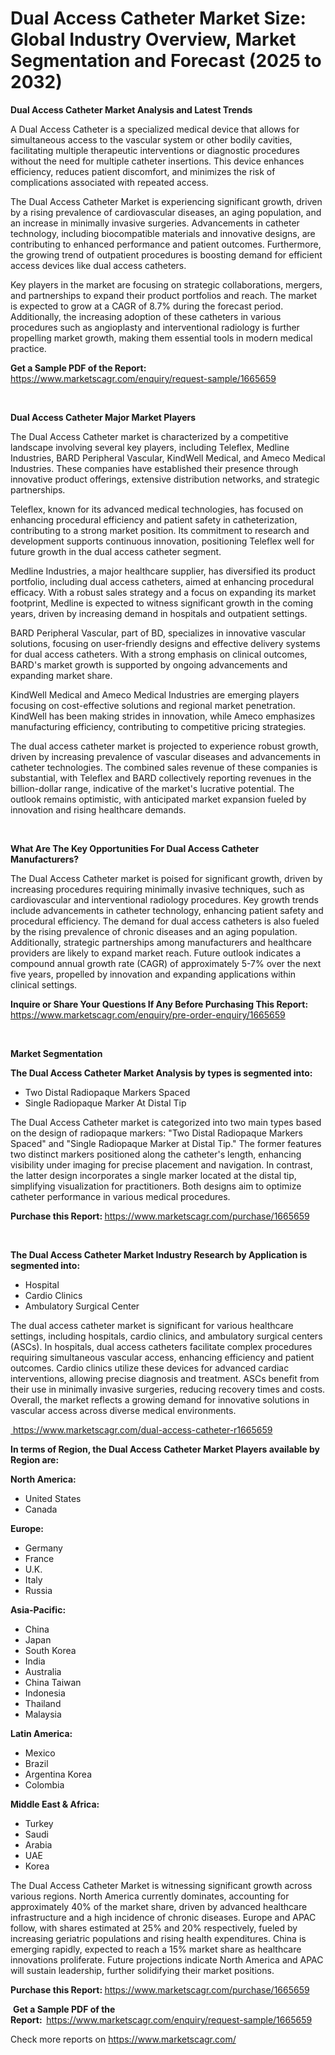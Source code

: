 <p><h1>Dual Access Catheter Market Size: Global Industry Overview, Market Segmentation and Forecast (2025 to 2032)</h1></p><p><strong>Dual Access Catheter Market Analysis and Latest Trends</strong></p>
<p><p>A Dual Access Catheter is a specialized medical device that allows for simultaneous access to the vascular system or other bodily cavities, facilitating multiple therapeutic interventions or diagnostic procedures without the need for multiple catheter insertions. This device enhances efficiency, reduces patient discomfort, and minimizes the risk of complications associated with repeated access.</p><p>The Dual Access Catheter Market is experiencing significant growth, driven by a rising prevalence of cardiovascular diseases, an aging population, and an increase in minimally invasive surgeries. Advancements in catheter technology, including biocompatible materials and innovative designs, are contributing to enhanced performance and patient outcomes. Furthermore, the growing trend of outpatient procedures is boosting demand for efficient access devices like dual access catheters.</p><p>Key players in the market are focusing on strategic collaborations, mergers, and partnerships to expand their product portfolios and reach. The market is expected to grow at a CAGR of 8.7% during the forecast period. Additionally, the increasing adoption of these catheters in various procedures such as angioplasty and interventional radiology is further propelling market growth, making them essential tools in modern medical practice.</p></p>
<p><strong>Get a Sample PDF of the Report:&nbsp;</strong> <a href="https://www.marketscagr.com/enquiry/request-sample/1665659?utm_campaign=3104&utm_medium=2&utm_source=Github&utm_content=ia&utm_term=04032025&utm_id=dual-access-catheter">https://www.marketscagr.com/enquiry/request-sample/1665659</a></p>
<p>&nbsp;</p>
<p><strong>Dual Access Catheter Major Market Players</strong></p>
<p><p>The Dual Access Catheter market is characterized by a competitive landscape involving several key players, including Teleflex, Medline Industries, BARD Peripheral Vascular, KindWell Medical, and Ameco Medical Industries. These companies have established their presence through innovative product offerings, extensive distribution networks, and strategic partnerships.</p><p>Teleflex, known for its advanced medical technologies, has focused on enhancing procedural efficiency and patient safety in catheterization, contributing to a strong market position. Its commitment to research and development supports continuous innovation, positioning Teleflex well for future growth in the dual access catheter segment. </p><p>Medline Industries, a major healthcare supplier, has diversified its product portfolio, including dual access catheters, aimed at enhancing procedural efficacy. With a robust sales strategy and a focus on expanding its market footprint, Medline is expected to witness significant growth in the coming years, driven by increasing demand in hospitals and outpatient settings.</p><p>BARD Peripheral Vascular, part of BD, specializes in innovative vascular solutions, focusing on user-friendly designs and effective delivery systems for dual access catheters. With a strong emphasis on clinical outcomes, BARD's market growth is supported by ongoing advancements and expanding market share. </p><p>KindWell Medical and Ameco Medical Industries are emerging players focusing on cost-effective solutions and regional market penetration. KindWell has been making strides in innovation, while Ameco emphasizes manufacturing efficiency, contributing to competitive pricing strategies.</p><p>The dual access catheter market is projected to experience robust growth, driven by increasing prevalence of vascular diseases and advancements in catheter technologies. The combined sales revenue of these companies is substantial, with Teleflex and BARD collectively reporting revenues in the billion-dollar range, indicative of the market's lucrative potential. The outlook remains optimistic, with anticipated market expansion fueled by innovation and rising healthcare demands.</p></p>
<p>&nbsp;</p>
<p><strong>What Are The Key Opportunities For Dual Access Catheter Manufacturers?</strong></p>
<p><p>The Dual Access Catheter market is poised for significant growth, driven by increasing procedures requiring minimally invasive techniques, such as cardiovascular and interventional radiology procedures. Key growth trends include advancements in catheter technology, enhancing patient safety and procedural efficiency. The demand for dual access catheters is also fueled by the rising prevalence of chronic diseases and an aging population. Additionally, strategic partnerships among manufacturers and healthcare providers are likely to expand market reach. Future outlook indicates a compound annual growth rate (CAGR) of approximately 5-7% over the next five years, propelled by innovation and expanding applications within clinical settings.</p></p>
<p><strong>Inquire or Share Your Questions If Any Before Purchasing This Report:</strong> <a href="https://www.marketscagr.com/enquiry/pre-order-enquiry/1665659?utm_campaign=3104&utm_medium=2&utm_source=Github&utm_content=ia&utm_term=04032025&utm_id=dual-access-catheter">https://www.marketscagr.com/enquiry/pre-order-enquiry/1665659</a></p>
<p>&nbsp;</p>
<p><strong>Market Segmentation</strong></p>
<p><strong>The Dual Access Catheter Market Analysis by types is segmented into:</strong></p>
<p><ul><li>Two Distal Radiopaque Markers Spaced</li><li>Single Radiopaque Marker At Distal Tip</li></ul></p>
<p><p>The Dual Access Catheter market is categorized into two main types based on the design of radiopaque markers: "Two Distal Radiopaque Markers Spaced" and "Single Radiopaque Marker at Distal Tip." The former features two distinct markers positioned along the catheter's length, enhancing visibility under imaging for precise placement and navigation. In contrast, the latter design incorporates a single marker located at the distal tip, simplifying visualization for practitioners. Both designs aim to optimize catheter performance in various medical procedures.</p></p>
<p><strong>Purchase this Report:&nbsp;</strong><a href="https://www.marketscagr.com/purchase/1665659?utm_campaign=3104&utm_medium=2&utm_source=Github&utm_content=ia&utm_term=04032025&utm_id=dual-access-catheter">https://www.marketscagr.com/purchase/1665659</a></p>
<p>&nbsp;</p>
<p><strong>The Dual Access Catheter Market Industry Research by Application is segmented into:</strong></p>
<p><ul><li>Hospital</li><li>Cardio Clinics</li><li>Ambulatory Surgical Center</li></ul></p>
<p><p>The dual access catheter market is significant for various healthcare settings, including hospitals, cardio clinics, and ambulatory surgical centers (ASCs). In hospitals, dual access catheters facilitate complex procedures requiring simultaneous vascular access, enhancing efficiency and patient outcomes. Cardio clinics utilize these devices for advanced cardiac interventions, allowing precise diagnosis and treatment. ASCs benefit from their use in minimally invasive surgeries, reducing recovery times and costs. Overall, the market reflects a growing demand for innovative solutions in vascular access across diverse medical environments.</p></p>
<p><a href="https://www.marketscagr.com/dual-access-catheter-r1665659?utm_campaign=3104&utm_medium=2&utm_source=Github&utm_content=ia&utm_term=04032025&utm_id=dual-access-catheter">&nbsp;https://www.marketscagr.com/dual-access-catheter-r1665659</a></p>
<p><strong>In terms of Region, the Dual Access Catheter Market Players available by Region are:</strong></p>
<p>
    <p> <strong> North America: </strong>
        <ul>
            <li>United States</li>
            <li>Canada</li>
        </ul>
        </p> 
    <p> <strong> Europe: </strong>
        <ul>
            <li>Germany</li>
            <li>France</li>
            <li>U.K.</li>
            <li>Italy</li>
            <li>Russia</li>
        </ul>
        </p> 
    <p> <strong> Asia-Pacific: </strong>
        <ul>
            <li>China</li>
            <li>Japan</li>
            <li>South Korea</li>
            <li>India</li>
            <li>Australia</li>
            <li>China Taiwan</li>
            <li>Indonesia</li>
            <li>Thailand</li>
            <li>Malaysia</li>
        </ul>
        </p> 
    <p> <strong> Latin America: </strong>
        <ul>
            <li>Mexico</li>
            <li>Brazil</li>
            <li>Argentina Korea</li>
            <li>Colombia</li>
        </ul>
        </p> 
    <p> <strong> Middle East & Africa: </strong>
        <ul>
            <li>Turkey</li>
            <li>Saudi</li>
            <li>Arabia</li>
            <li>UAE</li>
            <li>Korea</li>
        </ul>
    </p>
    </p>
<p><p>The Dual Access Catheter Market is witnessing significant growth across various regions. North America currently dominates, accounting for approximately 40% of the market share, driven by advanced healthcare infrastructure and a high incidence of chronic diseases. Europe and APAC follow, with shares estimated at 25% and 20% respectively, fueled by increasing geriatric populations and rising health expenditures. China is emerging rapidly, expected to reach a 15% market share as healthcare innovations proliferate. Future projections indicate North America and APAC will sustain leadership, further solidifying their market positions.</p></p>
<p><strong>Purchase this Report: </strong><a href="https://www.marketscagr.com/purchase/1665659?utm_campaign=3104&utm_medium=2&utm_source=Github&utm_content=ia&utm_term=04032025&utm_id=dual-access-catheter">https://www.marketscagr.com/purchase/1665659</a></p>
<p>&nbsp;<strong>Get a Sample PDF of the Report:&nbsp;&nbsp;</strong><a href="https://www.marketscagr.com/enquiry/request-sample/1665659?utm_campaign=3104&utm_medium=2&utm_source=Github&utm_content=ia&utm_term=04032025&utm_id=dual-access-catheter">https://www.marketscagr.com/enquiry/request-sample/1665659</a></p>
<p><strong></strong></p>
<p>Check more reports on <a href="https://www.marketscagr.com/?utm_campaign=3104&utm_medium=2&utm_source=Github&utm_content=ia&utm_term=04032025&utm_id=dual-access-catheter">https://www.marketscagr.com/</a></p>
